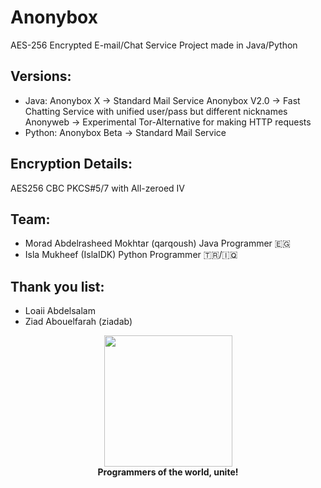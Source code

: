 # Anonybox
AES-256 Encrypted E-mail/Chat Service Project made in Java/Python

## Versions:
- Java:
Anonybox X -> Standard Mail Service
Anonybox V2.0 -> Fast Chatting Service with unified user/pass but different nicknames
Anonyweb -> Experimental Tor-Alternative for making HTTP requests
- Python:
Anonybox Beta -> Standard Mail Service

## Encryption Details:
AES256 CBC PKCS#5/7 with All-zeroed IV

## Team:
* Morad Abdelrasheed Mokhtar (qarqoush) Java Programmer 🇪🇬
* Isla Mukheef (IslaIDK) Python Programmer 🇹🇷/🇮🇶

## Thank you list:
* Loaii Abdelsalam
* Ziad Abouelfarah (ziadab)

<p align="center">
<img width="205" height="210" src="https://i.ya-webdesign.com/images/badge-transparent-communist-1.png">
<br>
<b>Programmers of the world, unite!</b>
</p>
